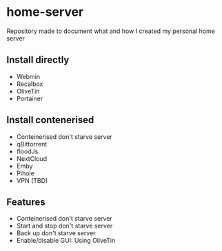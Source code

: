 # home-server
Repository made to document what and how I created my personal home server

## Install directly
* Webmin
* Recalbox
* OliveTin
* Portainer

## Install contenerised
* Conteinerised don't starve server
* qBittorrent
* floodJs
* NextCloud
* Emby
* Pihole
* VPN (TBD)


## Features
* Conteinerised don't starve server
* Start and stop don't starve server
* Back up don't starve server
* Enable/disable GUI: Using OliveTin
